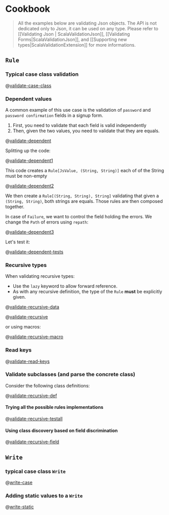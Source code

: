 # Cookbook

> All the examples below are validating Json objects. The API is not dedicated only to Json, it can be used on any type. Please refer to [[Validating Json | ScalaValidationJson]], [[Validating Forms|ScalaValidationJson]], and [[Supporting new types|ScalaValidationExtension]] for more informations.

## `Rule`

### Typical case class validation

@[validate-case-class](code/ScalaValidationCookbook.scala)

### Dependent values

A common example of this use case is the validation of `password` and `password confirmation` fields in a signup form.

1. First, you need to validate that each field is valid independently
2. Then, given the two values, you need to validate that they are equals.

@[validate-dependent](code/ScalaValidationCookbook.scala)

Splitting up the code:

@[validate-dependent1](code/ScalaValidationCookbook.scala)

This code creates a `Rule[JsValue, (String, String)]` each of of the String must be non-empty

@[validate-dependent2](code/ScalaValidationCookbook.scala)

We then create a `Rule[(String, String), String]` validating that given a `(String, String)`, both strings are equals. Those rules are then composed together.

In case of `Failure`, we want to control the field holding the errors. We change the `Path` of errors using `repath`:

@[validate-dependent3](code/ScalaValidationCookbook.scala)

Let's test it:

@[validate-dependent-tests](code/ScalaValidationCookbook.scala)

### Recursive types

When validating recursive types:

- Use the `lazy` keyword to allow forward reference.
- As with any recursive definition, the type of the `Rule` **must** be explicitly given.

@[validate-recursive-data](code/ScalaValidationCookbook.scala)

@[validate-recursive](code/ScalaValidationCookbook.scala)

or using macros:

@[validate-recursive-macro](code/ScalaValidationCookbook.scala)

### Read keys

@[validate-read-keys](code/ScalaValidationCookbook.scala)

### Validate subclasses (and parse the concrete class)

Consider the following class definitions:

@[validate-recursive-def](code/ScalaValidationCookbook.scala)

#### Trying all the possible rules implementations

@[validate-recursive-testall](code/ScalaValidationCookbook.scala)

#### Using class discovery based on field discrimination

@[validate-recursive-field](code/ScalaValidationCookbook.scala)

## `Write`

### typical case class `Write`

@[write-case](code/ScalaValidationCookbook.scala)

### Adding static values to a `Write`

@[write-static](code/ScalaValidationCookbook.scala)





